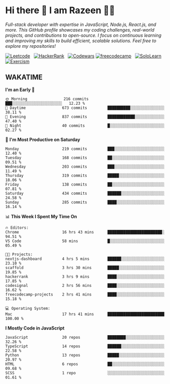 # Hi there 👋 I am Razeen 👩‍💻

*Full-stack developer with expertise in JavaScript, Node.js, React.js, and more. This GitHub profile showcases my coding challenges, real-world projects, and contributions to open-source. I focus on continuous learning and improving my skills to build efficient, scalable solutions. Feel free to explore my repositories!*

[![Leetcode](https://img.shields.io/badge/-LeetCode-FFA116?style=for-the-badge&logo=LeetCode&logoColor=black)](https://leetcode.com/razeenshaikh/)&nbsp;&nbsp;
[![HackerRank](https://img.shields.io/badge/-Hackerrank-2EC866?style=for-the-badge&logo=HackerRank&logoColor=white)](https://www.hackerrank.com/profile/razeen_m_shaikh)&nbsp;&nbsp;
[![Codewars](https://img.shields.io/badge/Codewars-B1361E?style=for-the-badge&logo=Codewars&logoColor=white)](https://www.codewars.com/users/razeen_shaikh)
[![freecodecamp](https://img.shields.io/badge/freecodecamp-27273D?style=for-the-badge&logo=freecodecamp&logoColor=white)](https://www.freecodecamp.org/razeen)&nbsp;&nbsp;
[![SoloLearn](https://img.shields.io/badge/-Sololearn-3a464b?style=for-the-badge&logo=Sololearn&logoColor=white)](https://www.sololearn.com/en/profile/30940776)&nbsp;&nbsp;
[![Exercism](https://img.shields.io/badge/Exercism-009CAB?style=for-the-badge&logo=exercism&logoColor=white)](https://exercism.org/profiles/Razeen-Shaikh)

## WAKATIME

<!--START_SECTION:waka-->
**I'm an Early 🐤** 

```text
🌞 Morning                216 commits         ███░░░░░░░░░░░░░░░░░░░░░░   12.23 % 
🌆 Daytime                673 commits         ██████████░░░░░░░░░░░░░░░   38.11 % 
🌃 Evening                837 commits         ████████████░░░░░░░░░░░░░   47.40 % 
🌙 Night                  40 commits          █░░░░░░░░░░░░░░░░░░░░░░░░   02.27 % 
```
📅 **I'm Most Productive on Saturday** 

```text
Monday                   219 commits         ███░░░░░░░░░░░░░░░░░░░░░░   12.40 % 
Tuesday                  168 commits         ██░░░░░░░░░░░░░░░░░░░░░░░   09.51 % 
Wednesday                203 commits         ███░░░░░░░░░░░░░░░░░░░░░░   11.49 % 
Thursday                 319 commits         █████░░░░░░░░░░░░░░░░░░░░   18.06 % 
Friday                   138 commits         ██░░░░░░░░░░░░░░░░░░░░░░░   07.81 % 
Saturday                 434 commits         ██████░░░░░░░░░░░░░░░░░░░   24.58 % 
Sunday                   285 commits         ████░░░░░░░░░░░░░░░░░░░░░   16.14 % 
```


📊 **This Week I Spent My Time On** 

```text
🔥 Editors: 
Chrome                   16 hrs 43 mins      ████████████████████████░   94.51 % 
VS Code                  58 mins             █░░░░░░░░░░░░░░░░░░░░░░░░   05.49 % 

🐱‍💻 Projects: 
nextjs-dashboard         4 hrs 5 mins        ██████░░░░░░░░░░░░░░░░░░░   23.10 % 
scaffold                 3 hrs 30 mins       █████░░░░░░░░░░░░░░░░░░░░   19.85 % 
hackerrank               3 hrs 9 mins        ████░░░░░░░░░░░░░░░░░░░░░   17.85 % 
codesignal               2 hrs 56 mins       ████░░░░░░░░░░░░░░░░░░░░░   16.62 % 
freecodecamp-projects    2 hrs 41 mins       ████░░░░░░░░░░░░░░░░░░░░░   15.18 % 

💻 Operating System: 
Mac                      17 hrs 41 mins      █████████████████████████   100.00 % 
```

**I Mostly Code in JavaScript** 

```text
JavaScript               20 repos            ████████░░░░░░░░░░░░░░░░░   32.26 % 
TypeScript               14 repos            ██████░░░░░░░░░░░░░░░░░░░   22.58 % 
Python                   13 repos            █████░░░░░░░░░░░░░░░░░░░░   20.97 % 
HTML                     6 repos             ██░░░░░░░░░░░░░░░░░░░░░░░   09.68 % 
SCSS                     1 repo              ░░░░░░░░░░░░░░░░░░░░░░░░░   01.61 % 
```




<!--END_SECTION:waka-->
